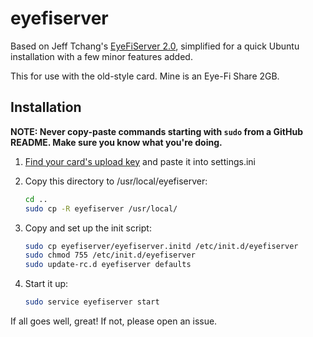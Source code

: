 # eyefiserver

Based on Jeff Tchang's [EyeFiServer 2.0](https://github.com/tachang/EyeFiServer), simplified for a quick Ubuntu installation with a few minor features added.

This for use with the old-style card.  Mine is an Eye-Fi Share 2GB.

## Installation

**NOTE: Never copy-paste commands starting with `sudo` from a GitHub README.  Make sure you know what you're doing.**

1. [Find your card's upload key](http://support.photosmithapp.com/knowledgebase/articles/116903-why-do-i-see-multiple-eye-fi-card-upload-keys-ho) and paste it into settings.ini

2. Copy this directory to /usr/local/eyefiserver:

    ```bash
    cd ..
    sudo cp -R eyefiserver /usr/local/
    ```

3. Copy and set up the init script:

    ```bash
    sudo cp eyefiserver/eyefiserver.initd /etc/init.d/eyefiserver
    sudo chmod 755 /etc/init.d/eyefiserver
    sudo update-rc.d eyefiserver defaults
    ```

4. Start it up:

    ```bash
    sudo service eyefiserver start
    ```

If all goes well, great!  If not, please open an issue.